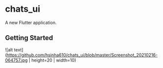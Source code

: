 # chats_ui

A new Flutter application.

## Getting Started

![alt text](https://github.com/hsinha610/chats_ui/blob/master/Screenshot_20210216-064757.jpg | height=20 | width=10)
